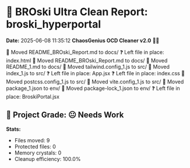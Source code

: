 # 🧹 BROski Ultra Clean Report: broski_hyperportal
**Date:** 2025-06-08 11:35:12
**ChaosGenius OCD Cleaner v2.0** 🧠💜

📁 Moved README_BROski_Report.md to docs/
❓ Left file in place: index.html
📁 Moved README_BROski_Report.md to docs/
📁 Moved README_1.md to docs/
📁 Moved tailwind.config_1.js to src/
📁 Moved index_1.js to src/
❓ Left file in place: App.jsx
❓ Left file in place: index.css
📁 Moved postcss.config_1.js to src/
📁 Moved vite.config_1.js to src/
📁 Moved package_1.json to env/
📁 Moved package-lock_1.json to env/
❓ Left file in place: BroskiPortal.jsx

## 🧠 Project Grade: 😐 Needs Work
**Stats:**
- Files moved: 9
- Protected files: 0
- Memory crystals: 0
- Cleanup efficiency: 100.0%